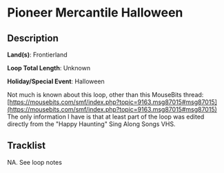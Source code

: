 # Pioneer Mercantile Halloween

## Description

**Land(s)**: Frontierland

**Loop Total Length**: Unknown

**Holiday/Special Event**: Halloween

Not much is known about this loop, other than this MouseBits thread: [https://mousebits.com/smf/index.php?topic=9163.msg87015#msg87015](https://mousebits.com/smf/index.php?topic=9163.msg87015#msg87015) The only information I have is that at least part of the loop was edited directly from the "Happy Haunting" Sing Along Songs VHS.

## Tracklist

NA\. See loop notes


